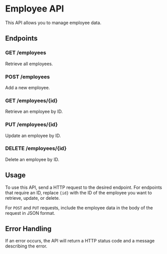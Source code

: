 # Employee API

This API allows you to manage employee data.

## Endpoints

### GET /employees
Retrieve all employees.

### POST /employees
Add a new employee.

### GET /employees/{id}
Retrieve an employee by ID.

### PUT /employees/{id}
Update an employee by ID.

### DELETE /employees/{id}
Delete an employee by ID.

## Usage

To use this API, send a HTTP request to the desired endpoint. For endpoints that require an ID, replace `{id}` with the ID of the employee you want to retrieve, update, or delete.

For `POST` and `PUT` requests, include the employee data in the body of the request in JSON format.

## Error Handling

If an error occurs, the API will return a HTTP status code and a message describing the error.
